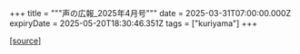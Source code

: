 +++
title = """声の広報_2025年4月号"""
date = 2025-03-31T07:00:00.000Z
expiryDate = 2025-05-20T18:30:46.351Z
tags = ["kuriyama"]
+++


[[source]](https://www.town.kuriyama.hokkaido.jp/site/koho/31463.html)
